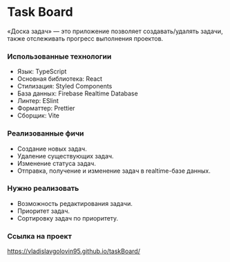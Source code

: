 # Task Board

«Доска задач» — это приложение позволяет создавать/удалять задачи, также отслеживать прогресс выполнения проектов.

### Использованные технологии

- Язык: TypeScript
- Основная библиотека: React
- Стилизация: Styled Components
- База данных: Firebase Realtime Database
- Линтер: ESlint
- Форматтер: Prettier
- Сборщик: Vite

### Реализованные фичи

- Создание новых задач.
- Удаление существующих задач.
- Изменение статуса задач.
- Отправка, получение и изменение задач в realtime-базе данных.

### Нужно реализовать

- Возможность редактирования задачи.
- Приоритет задач.
- Сортировку задач по приоритету.

### Ссылка на проект

https://vladislavgolovin95.github.io/taskBoard/
